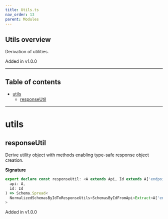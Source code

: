 ```yaml
---
title: Utils.ts
nav_order: 13
parent: Modules
---
```


## Utils overview

Derivation of utilities.

Added in v1.0.0

---

<h2 class="text-delta">Table of contents</h2>

- [utils](#utils)
  - [responseUtil](#responseutil)

---

# utils

## responseUtil

Derive utility object with methods enabling type-safe response object creation.

**Signature**

```ts
export declare const responseUtil: <A extends Api, Id extends A['endpoints'][number]['id']>(
  api: A,
  id: Id
) => Schema.Spread<
  NormalizedSchemasByIdToResponseUtils<SchemasByIdFromApi<Extract<A['endpoints'][number], { id: Id }>>>
>
```

Added in v1.0.0
